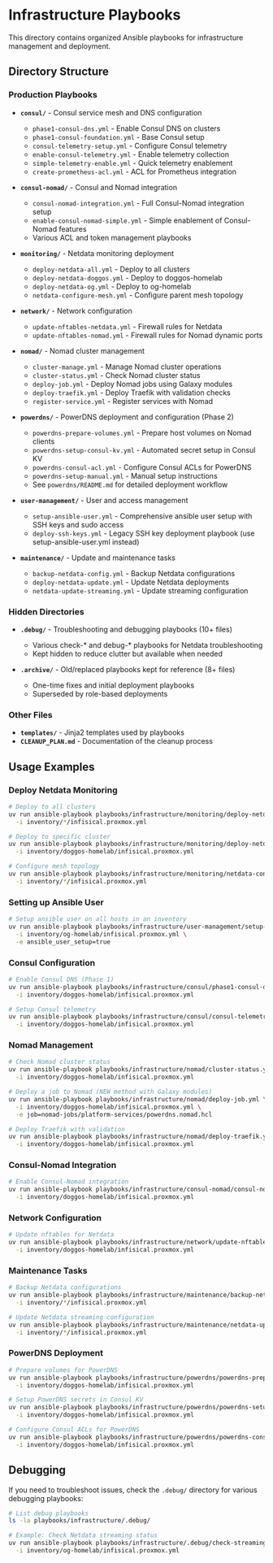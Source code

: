 # Infrastructure Playbooks

This directory contains organized Ansible playbooks for infrastructure management and deployment.

## Directory Structure

### Production Playbooks

- **`consul/`** - Consul service mesh and DNS configuration
  - `phase1-consul-dns.yml` - Enable Consul DNS on clusters
  - `phase1-consul-foundation.yml` - Base Consul setup
  - `consul-telemetry-setup.yml` - Configure Consul telemetry
  - `enable-consul-telemetry.yml` - Enable telemetry collection
  - `simple-telemetry-enable.yml` - Quick telemetry enablement
  - `create-prometheus-acl.yml` - ACL for Prometheus integration

- **`consul-nomad/`** - Consul and Nomad integration
  - `consul-nomad-integration.yml` - Full Consul-Nomad integration setup
  - `enable-consul-nomad-simple.yml` - Simple enablement of Consul-Nomad features
  - Various ACL and token management playbooks

- **`monitoring/`** - Netdata monitoring deployment
  - `deploy-netdata-all.yml` - Deploy to all clusters
  - `deploy-netdata-doggos.yml` - Deploy to doggos-homelab
  - `deploy-netdata-og.yml` - Deploy to og-homelab
  - `netdata-configure-mesh.yml` - Configure parent mesh topology

- **`network/`** - Network configuration
  - `update-nftables-netdata.yml` - Firewall rules for Netdata
  - `update-nftables-nomad.yml` - Firewall rules for Nomad dynamic ports

- **`nomad/`** - Nomad cluster management
  - `cluster-manage.yml` - Manage Nomad cluster operations
  - `cluster-status.yml` - Check Nomad cluster status
  - `deploy-job.yml` - Deploy Nomad jobs using Galaxy modules
  - `deploy-traefik.yml` - Deploy Traefik with validation checks
  - `register-service.yml` - Register services with Nomad

- **`powerdns/`** - PowerDNS deployment and configuration (Phase 2)
  - `powerdns-prepare-volumes.yml` - Prepare host volumes on Nomad clients
  - `powerdns-setup-consul-kv.yml` - Automated secret setup in Consul KV
  - `powerdns-consul-acl.yml` - Configure Consul ACLs for PowerDNS
  - `powerdns-setup-manual.yml` - Manual setup instructions
  - See `powerdns/README.md` for detailed deployment workflow

- **`user-management/`** - User and access management
  - `setup-ansible-user.yml` - Comprehensive ansible user setup with SSH keys and sudo access
  - `deploy-ssh-keys.yml` - Legacy SSH key deployment playbook (use setup-ansible-user.yml instead)

- **`maintenance/`** - Update and maintenance tasks
  - `backup-netdata-config.yml` - Backup Netdata configurations
  - `deploy-netdata-update.yml` - Update Netdata deployments
  - `netdata-update-streaming.yml` - Update streaming configuration

### Hidden Directories

- **`.debug/`** - Troubleshooting and debugging playbooks (10+ files)
  - Various check-* and debug-* playbooks for Netdata troubleshooting
  - Kept hidden to reduce clutter but available when needed

- **`.archive/`** - Old/replaced playbooks kept for reference (8+ files)
  - One-time fixes and initial deployment playbooks
  - Superseded by role-based deployments

### Other Files

- **`templates/`** - Jinja2 templates used by playbooks
- **`CLEANUP_PLAN.md`** - Documentation of the cleanup process

## Usage Examples

### Deploy Netdata Monitoring
```bash
# Deploy to all clusters
uv run ansible-playbook playbooks/infrastructure/monitoring/deploy-netdata-all.yml \
  -i inventory/*/infisical.proxmox.yml

# Deploy to specific cluster
uv run ansible-playbook playbooks/infrastructure/monitoring/deploy-netdata-doggos.yml \
  -i inventory/doggos-homelab/infisical.proxmox.yml

# Configure mesh topology
uv run ansible-playbook playbooks/infrastructure/monitoring/netdata-configure-mesh.yml \
  -i inventory/*/infisical.proxmox.yml
```

### Setting up Ansible User
```bash
# Setup ansible user on all hosts in an inventory
uv run ansible-playbook playbooks/infrastructure/user-management/setup-ansible-user.yml \
  -i inventory/og-homelab/infisical.proxmox.yml \
  -e ansible_user_setup=true
```

### Consul Configuration
```bash
# Enable Consul DNS (Phase 1)
uv run ansible-playbook playbooks/infrastructure/consul/phase1-consul-dns.yml \
  -i inventory/doggos-homelab/infisical.proxmox.yml

# Setup Consul telemetry
uv run ansible-playbook playbooks/infrastructure/consul/consul-telemetry-setup.yml \
  -i inventory/doggos-homelab/infisical.proxmox.yml
```

### Nomad Management
```bash
# Check Nomad cluster status
uv run ansible-playbook playbooks/infrastructure/nomad/cluster-status.yml \
  -i inventory/doggos-homelab/infisical.proxmox.yml

# Deploy a job to Nomad (NEW method with Galaxy modules)
uv run ansible-playbook playbooks/infrastructure/nomad/deploy-job.yml \
  -i inventory/doggos-homelab/infisical.proxmox.yml \
  -e job=nomad-jobs/platform-services/powerdns.nomad.hcl

# Deploy Traefik with validation
uv run ansible-playbook playbooks/infrastructure/nomad/deploy-traefik.yml \
  -i inventory/doggos-homelab/infisical.proxmox.yml
```

### Consul-Nomad Integration
```bash
# Enable Consul-Nomad integration
uv run ansible-playbook playbooks/infrastructure/consul-nomad/consul-nomad-integration.yml \
  -i inventory/doggos-homelab/infisical.proxmox.yml
```

### Network Configuration
```bash
# Update nftables for Netdata
uv run ansible-playbook playbooks/infrastructure/network/update-nftables-netdata.yml \
  -i inventory/doggos-homelab/infisical.proxmox.yml
```

### Maintenance Tasks
```bash
# Backup Netdata configurations
uv run ansible-playbook playbooks/infrastructure/maintenance/backup-netdata-config.yml \
  -i inventory/*/infisical.proxmox.yml

# Update Netdata streaming configuration
uv run ansible-playbook playbooks/infrastructure/maintenance/netdata-update-streaming.yml \
  -i inventory/*/infisical.proxmox.yml
```

### PowerDNS Deployment
```bash
# Prepare volumes for PowerDNS
uv run ansible-playbook playbooks/infrastructure/powerdns/powerdns-prepare-volumes.yml \
  -i inventory/doggos-homelab/infisical.proxmox.yml

# Setup PowerDNS secrets in Consul KV
uv run ansible-playbook playbooks/infrastructure/powerdns/powerdns-setup-consul-kv.yml \
  -i inventory/doggos-homelab/infisical.proxmox.yml

# Configure Consul ACLs for PowerDNS
uv run ansible-playbook playbooks/infrastructure/powerdns/powerdns-consul-acl.yml \
  -i inventory/doggos-homelab/infisical.proxmox.yml
```

## Debugging

If you need to troubleshoot issues, check the `.debug/` directory for various debugging playbooks:
```bash
# List debug playbooks
ls -la playbooks/infrastructure/.debug/

# Example: Check Netdata streaming status
uv run ansible-playbook playbooks/infrastructure/.debug/check-streaming-status.yml \
  -i inventory/og-homelab/infisical.proxmox.yml
```
